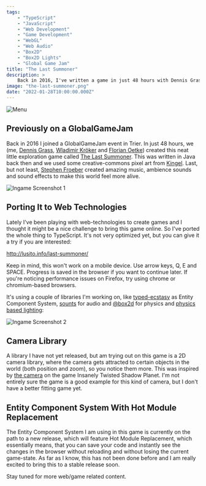 ```yaml
---
tags:
    - "TypeScript"
    - "JavaScript"
    - "Web Development"
    - "Game Development"
    - "WebGL"
    - "Web Audio"
    - "Box2D"
    - "Box2D Lights"
    - "Global Game Jam"
title: "The Last Summoner"
description: >
    Back in 2016, I've written a game in just 48 hours with Dennis Grass, Wladimir Kröker, and Florian Oetke. Stephen Froeber made amazing music and sound effects for it. It was a very fun weekend. Now I've ported this game from Java (Desktop) to TypeScript (Web-Technologies) and you can actually play it in your browser.
image: "the-last-summoner.png"
date: "2022-01-28T10:00:00.000Z"
---
```


![Menu](/assets/the-last-summoner.png)

## Previously on a GlobalGameJam

Back in 2016 I joined a GlobalGameJam event in Trier. In just 48 hours, we (me, [Dennis Grass](https://github.com/Kinggrass), [Wladimir Kröker](https://github.com/compix) and [Florian Oetke](https://github.com/lowkey42)) created this neat little exploration game called [The Last Summoner](https://globalgamejam.org/2016/games/last-summoner). This was written in Java back then and we used some creative-commons pixel art from [Kingel](https://forums.tigsource.com/index.php?topic=14166.0). Last, but not least, [Stephen Froeber](https://stephenfroeber.com/) created amazing music, ambience sounds and sound effects to make this world feel more alive.

![Ingame Screenshot 1](/assets/the-last-summoner-ingame1.png)

## Porting It to Web Technologies

Lately I've been playing with web-technologies to create games and I thought it might be a nice challenge to bring this game online. So I've ported the whole thing to TypeScript. It's not very optimized yet, but you can give it a try if you are interested:

http://lusito.info/last-summoner/

Keep in mind, this won't work on a mobile device. Use arrow keys, Q, E and SPACE. Progress is saved in the browser if you want to continue later. If you're noticing performance issues on Firefox, try using chrome or chromium-based browsers.

It's using a couple of libraries I'm working on, like [typed-ecstasy](https://lusito.github.io/typed-ecstasy/) as Entity Component System, [sounts](https://lusito.github.io/sounts/) for audio and [@box2d](https://lusito.github.io/box2d.ts/) for physics and [physics based lighting](https://lusito.github.io/box2d.ts/testbed/#/Lights#Draw_World):

![Ingame Screenshot 2](/assets/the-last-summoner-ingame2.png)

## Camera Library

A library I have not yet released, but am trying out on this game is a 2D camera library, where the camera gets attracted to certain objects in the world (both position and zoom), so you notice them more. This was inspired by [the camera](http://michelgagne.blogspot.com/2012/07/itsp-camera-explained.html) on the game Insanely Twisted Shadow Planet. I'm not entirely sure the game is a good example for this kind of camera, but I don't have a better fitting game yet.

## Entity Component System With Hot Module Replacement

The Entity Component System I am using in this game is currently on the path to a new release, which will feature Hot Module Replacement, which essentially means, that you can save your code and instantly see the changes in the browser without reloading and without losing the current game-state. As far as I know, this has not been done before and I am really excited to bring this to a stable release soon.

Stay tuned for more web/game related content.
